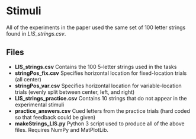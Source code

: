 # Stimuli
All of the experiments in the paper used the same set of 100 letter strings found in *LIS_strings.csv*.

## Files
- **LIS_strings.csv** Contains the 100 5-letter strings used in the tasks
- **stringPos_fix.csv** Specifies horizontal location for fixed-location trials (all center)
- **stringPos_var.csv** Specifies horizontal location for variable-location trials (evenly split between center, left, and right)
- **LIS_strings_practice.csv** Contains 10 strings that do not appear in the experimental stimuli
- **practice_answers.csv** Cued letters from the practice trials (hard coded so that feedback could be given)
- **makeStrings_LIS.py** Python 3 script used to produce all of the above files. Requires NumPy and MatPlotLib.
